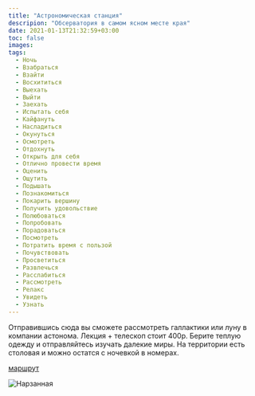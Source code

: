 ```yaml
---
title: "Астрономическая станция"
descripion: "Обсерватория в самом ясном месте края"
date: 2021-01-13T21:32:59+03:00
toc: false
images:
tags:
  - Ночь
  - Взабраться
  - Взайти
  - Восхититься
  - Выехать
  - Выйти
  - Заехать
  - Испытать себя
  - Кайфануть
  - Насладиться
  - Окунуться
  - Осмотреть
  - Отдохнуть
  - Открыть для себя
  - Отлично провести время
  - Оценить
  - Ощутить
  - Подышать
  - Познакомиться
  - Покарить вершину
  - Получить удовольствие
  - Полюбоваться
  - Попробовать
  - Порадоваться
  - Посмотреть
  - Потратить время с пользой
  - Почувствовать
  - Просветиться
  - Развлечься
  - Расслабиться
  - Рассмотреть
  - Релакс
  - Увидеть
  - Узнать
---
```


Отправившись сюда вы сможете рассмотреть галлактики или луну в компании астонома. Лекция + телескоп стоит 400р. Берите теплую одежду и отправляйтесь изучать далекие миры. На территории есть столовая и можно остатся с ночевкой в номерах. 

[маршрут](https://goo.gl/maps/2su14cRRHxyuGQeu9)

![Нарзанная](/img/kislovodskaya-gornaya-astronomicheskaya-stantsiya-700x471.jpg)

